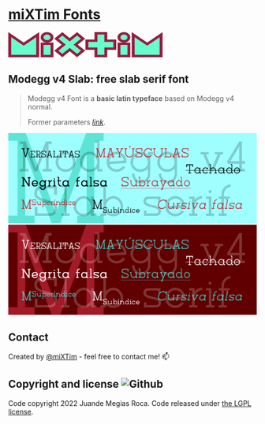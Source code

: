 # [miXTim Fonts](https://github.com/miXTim/fonts)
<img alt="logotipo" src="https://github.com/miXTim/fonts/blob/2701ba0e793c3ca356d01a3e3b8b1b86d1fa2888/extras/logo.svg" style="max-width: 100%;" width="313" height="51">

## Modegg v4 Slab: free slab serif font
> Modegg v4 Font is a **basic latin typeface** based on Modegg v4 normal.
> 
> Former parameters [_link_](https://en.m.fontke.com/font/12316704/).

![Typeface sample](./Modegg-sample-light.png#gh-light-mode-only)
![Typeface sample](./Modegg-sample-dark.png#gh-dark-mode-only)

## Contact
Created by [@miXTim](https://twitter.com/juande4u/) - feel free to contact me! 📫

## Copyright and license ![Github](https://img.shields.io/badge/license-SIL1.1-orange?logo=Github)
Code copyright 2022 Juande Megias Roca. Code released under [the LGPL license](https://github.com/jgthms/bulma/blob/master/LICENSE).
